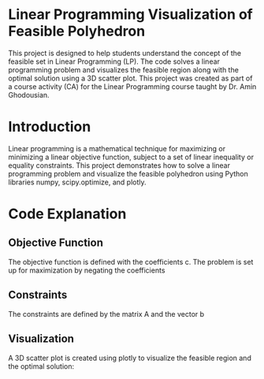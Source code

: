 # Linear Programming Visualization of Feasible Polyhedron

This project is designed to help students understand the concept of the feasible set in Linear Programming (LP). The code solves a linear programming problem and visualizes the feasible region along with the optimal solution using a 3D scatter plot. This project was created as part of a course activity (CA) for the Linear Programming course taught by Dr. Amin Ghodousian.

# Introduction
Linear programming is a mathematical technique for maximizing or minimizing a linear objective function, subject to a set of linear inequality or equality constraints. This project demonstrates how to solve a linear programming problem and visualize the feasible polyhedron using Python libraries numpy, scipy.optimize, and plotly.

# Code Explanation
## Objective Function
The objective function is defined with the coefficients c. The problem is set up for maximization by negating the coefficients
## Constraints
The constraints are defined by the matrix A and the vector b
## Visualization
A 3D scatter plot is created using plotly to visualize the feasible region and the optimal solution:
